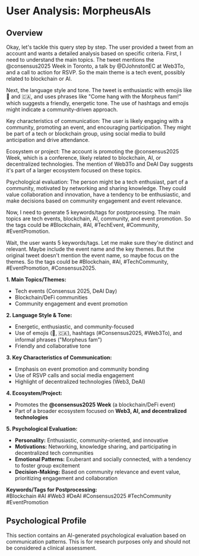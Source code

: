# User Analysis: MorpheusAIs

## Overview

<think>
Okay, let's tackle this query step by step. The user provided a tweet from an account and wants a detailed analysis based on specific criteria. First, I need to understand the main topics. The tweet mentions the @consensus2025 Week in Toronto, a talk by @DJohnstonEC at Web3To, and a call to action for RSVP. So the main theme is a tech event, possibly related to blockchain or AI.

Next, the language style and tone. The tweet is enthusiastic with emojis like 🎉 and 🇨🇦, and uses phrases like "Come hang with the Morpheus fam!" which suggests a friendly, energetic tone. The use of hashtags and emojis might indicate a community-driven approach.

Key characteristics of communication: The user is likely engaging with a community, promoting an event, and encouraging participation. They might be part of a tech or blockchain group, using social media to build anticipation and drive attendance.

Ecosystem or project: The account is promoting the @consensus2025 Week, which is a conference, likely related to blockchain, AI, or decentralized technologies. The mention of Web3To and DeAI Day suggests it's part of a larger ecosystem focused on these topics.

Psychological evaluation: The person might be a tech enthusiast, part of a community, motivated by networking and sharing knowledge. They could value collaboration and innovation, have a tendency to be enthusiastic, and make decisions based on community engagement and event relevance.

Now, I need to generate 5 keywords/tags for postprocessing. The main topics are tech events, blockchain, AI, community, and event promotion. So the tags could be #Blockchain, #AI, #TechEvent, #Community, #EventPromotion.

Wait, the user wants 5 keywords/tags. Let me make sure they're distinct and relevant. Maybe include the event name and the key themes. But the original tweet doesn't mention the event name, so maybe focus on the themes. So the tags could be #Blockchain, #AI, #TechCommunity, #EventPromotion, #Consensus2025.
</think>

**1. Main Topics/Themes:**  
- Tech events (Consensus 2025, DeAI Day)  
- Blockchain/DeFi communities  
- Community engagement and event promotion  

**2. Language Style & Tone:**  
- Energetic, enthusiastic, and community-focused  
- Use of emojis (🎉, 🇨🇦), hashtags (#Consensus2025, #Web3To), and informal phrases ("Morpheus fam")  
- Friendly and collaborative tone  

**3. Key Characteristics of Communication:**  
- Emphasis on event promotion and community bonding  
- Use of RSVP calls and social media engagement  
- Highlight of decentralized technologies (Web3, DeAI)  

**4. Ecosystem/Project:**  
- Promotes the **@consensus2025 Week** (a blockchain/DeFi event)  
- Part of a broader ecosystem focused on **Web3, AI, and decentralized technologies**  

**5. Psychological Evaluation:**  
- **Personality:** Enthusiastic, community-oriented, and innovative  
- **Motivations:** Networking, knowledge sharing, and participating in decentralized tech communities  
- **Emotional Patterns:** Exuberant and socially connected, with a tendency to foster group excitement  
- **Decision-Making:** Based on community relevance and event value, prioritizing engagement and collaboration  

**Keywords/Tags for Postprocessing:**  
#Blockchain #AI #Web3 #DeAI #Consensus2025 #TechCommunity #EventPromotion

## Psychological Profile

This section contains an AI-generated psychological evaluation based on communication patterns. This is for research purposes only and should not be considered a clinical assessment.